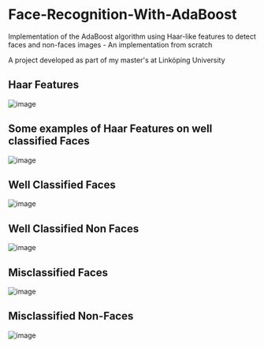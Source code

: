 # Face-Recognition-With-AdaBoost
Implementation of the AdaBoost algorithm using Haar-like features to detect faces and non-faces images - An implementation from scratch

A project developed as part of my master's at Linköping University 

## Haar Features 
![image](https://github.com/carde734/Face-Recognition-With-AdaBoost/assets/90332007/7d914eee-9ed3-46b6-bde5-de67e9f4d8a7)

## Some examples of Haar Features on well classified Faces 
![image](https://github.com/carde734/Face-Recognition-With-AdaBoost/assets/90332007/dbd15a7f-5212-414d-a632-3a7d5a4d7a1e)

## Well Classified Faces 
![image](https://github.com/carde734/Face-Recognition-With-AdaBoost/assets/90332007/d9273f93-8064-4c46-9807-c7029f9ac038)


## Well Classified Non Faces 
![image](https://github.com/carde734/Face-Recognition-With-AdaBoost/assets/90332007/61838cf0-fab8-411f-92f5-1280e5430e6d)

## Misclassified Faces 
![image](https://github.com/carde734/Face-Recognition-With-AdaBoost/assets/90332007/a10854f8-e3f7-4106-87c6-39f4e1f4f77a)

## Misclassified Non-Faces 
![image](https://github.com/carde734/Face-Recognition-With-AdaBoost/assets/90332007/e27caf74-a165-4747-b17a-78080a439f6c)


